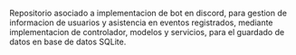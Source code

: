 Repositorio asociado a implementacion de bot en discord, para gestion de informacion de usuarios y asistencia en eventos registrados, mediante implementacion de controlador, modelos y servicios, para el guardado de datos en base de datos SQLite.